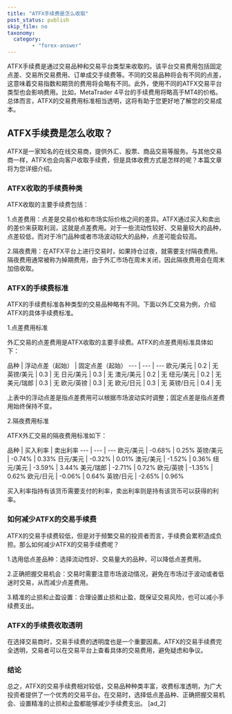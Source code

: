```yaml
---
title: "ATFX手续费是怎么收取"
post_status: publish
skip_file: no
taxonomy:
  category:
        - "forex-answer"
---
```


ATFX手续费是通过交易品种和交易平台类型来收取的。该平台交易费用包括固定点差、交易所交易费用、订单成交手续费等。不同的交易品种将会有不同的点差，这意味着交易指数和期货的费用将会略有不同。此外，使用不同的ATFX交易平台类型也会影响费用。比如，MetaTrader 4平台的手续费用将略高于MT4的价格。总体而言，ATFX的交易费用标准相当透明，这将有助于您更好地了解您的交易成本。

## ATFX手续费是怎么收取？

ATFX是一家知名的在线交易商，提供外汇、股票、商品交易等服务。与其他交易商一样，ATFX也会向客户收取手续费，但是具体收费方式是怎样的呢？本篇文章将为您详细介绍。

### ATFX收取的手续费种类

ATFX收取的主要手续费包括：

1.点差费用：点差是交易价格和市场实际价格之间的差异。ATFX通过买入和卖出的差价来获取利润，这就是点差费用。对于一些流动性较好、交易量较大的品种，点差较低，而对于冷门品种或者市场波动较大的品种，点差可能会较高。

2.隔夜费用：在ATFX平台上进行交易时，如果持仓过夜，就需要支付隔夜费用。隔夜费用通常被称为掉期费用，由于外汇市场在周末关闭，因此隔夜费用会在周末加倍收取。

### ATFX的手续费标准

ATFX的手续费标准各种类型的交易品种略有不同。下面以外汇交易为例，介绍ATFX的具体手续费标准。

1.点差费用标准

外汇交易的点差费用是ATFX收取的主要手续费。ATFX的点差费用标准具体如下：

品种 | 浮动点差（起始） | 固定点差（起始） --- | --- | --- 欧元/美元 | 0.2 | 无 英镑/美元 | 0.3 | 无 日元/美元 | 0.3 | 无 澳元/美元 | 0.2 | 无 纽元/美元 | 0.2 | 无 美元/瑞郎 | 0.3 | 无 欧元/英镑 | 0.3 | 无 欧元/日元 | 0.3 | 无 英镑/日元 | 0.4 | 无

上表中的浮动点差是指点差费用可以根据市场波动实时调整；固定点差是指点差费用始终保持不变。

2.隔夜费用标准

ATFX外汇交易的隔夜费用标准如下：

品种 | 买入利率 | 卖出利率 --- | --- | --- 欧元/美元 | -0.68% | 0.25% 英镑/美元 | -0.74% | 0.33% 日元/美元 | -0.32% | 0.01% 澳元/美元 | -1.52% | 0.36% 纽元/美元 | -3.59% | 3.44% 美元/瑞郎 | -2.71% | 0.72% 欧元/英镑 | -1.35% | 0.62% 欧元/日元 | -0.06% | 0.64% 英镑/日元 | -2.65% | 0.96%

买入利率指持有该货币需要支付的利率，卖出利率则是持有该货币可以获得的利率。

### 如何减少ATFX的交易手续费

ATFX的交易手续费较低，但是对于频繁交易的投资者而言，手续费会累积造成负担。那么如何减少ATFX的交易手续费呢？

1.选用低点差品种：选择流动性好、交易量大的品种，可以降低点差费用。

2.正确把握交易机会：交易时需要注意市场波动情况，避免在市场过于波动或者低迷时交易，从而减少点差费用。

3.精准的止损和止盈设置：合理设置止损和止盈，既保证交易风险，也可以减小手续费支出。

### ATFX的手续费收取透明

在选择交易商时，交易手续费的透明度也是一个重要因素。ATFX的交易手续费完全透明，交易者可以在交易平台上查看具体的交易费用，避免疑虑和争议。

### 结论

总之，ATFX的交易手续费相对较低，交易品种种类丰富，收费标准透明，为广大投资者提供了一个优秀的交易平台。在交易时，选择低点差品种、正确把握交易机会、设置精准的止损和止盈都能够减少手续费支出。 \[ad\_2\]

